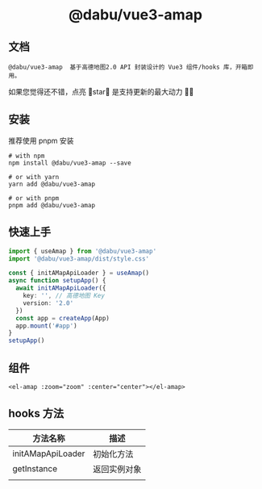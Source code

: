 <h1 align="center">@dabu/vue3-amap</h1>

## 文档
    @dabu/vue3-amap  基于高德地图2.0 API 封装设计的 Vue3 组件/hooks 库，开箱即用。

如果您觉得还不错，点亮 🌟star🌟 是支持更新的最大动力 ✌🏻



##  安装

推荐使用 pnpm 安装

```shell
# with npm
npm install @dabu/vue3-amap --save

# or with yarn
yarn add @dabu/vue3-amap

# or with pnpm
pnpm add @dabu/vue3-amap
```


## 快速上手
```ts
import { useAmap } from '@dabu/vue3-amap'
import '@dabu/vue3-amap/dist/style.css'

const { initAMapApiLoader } = useAmap()
async function setupApp() {
  await initAMapApiLoader({
    key: '', // 高德地图 Key
    version: '2.0'
  })
  const app = createApp(App)
  app.mount('#app')
}
setupApp()
```

## 组件

```vue
<el-amap :zoom="zoom" :center="center"></el-amap>
```


## hooks 方法

| 方法名称          | 描述         |
| ----------------- | ------------ |
| initAMapApiLoader | 初始化方法   |
| getInstance       | 返回实例对象 |
|                   |              |


